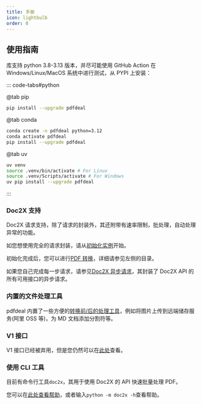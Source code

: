 ```yaml
---
title: 手册
icon: lightbulb
order: 0
---
```


## 使用指南

库支持 python 3.8-3.13 版本，并尽可能使用 GitHub Action 在 Windows/Linux/MacOS 系统中进行测试，从 PYPI 上安装：

::: code-tabs#python

@tab pip

```bash
pip install --upgrade pdfdeal
```

@tab conda

```bash
conda create -n pdfdeal python=3.12
conda activate pdfdeal
pip install --upgrade pdfdeal
```

@tab uv

```bash
uv venv
source .venv/bin/activate # For Linux
source .venv/Scripts/activate # For Windows
uv pip install --upgrade pdfdeal
```

:::

### Doc2X 支持

Doc2X 请求支持，除了请求的封装外，其还附带有速率限制，批处理，自动处理异常的功能。

如您想使用完全的请求封装，请从[初始化实例](./Init.md)开始。

初始化完成后，您可以进行[PDF 转换](./pdf.md)，详细请参见左侧的目录。

如果您自己完成每一步请求，请参见[Doc2X 异步请求](./async.md)，其封装了 Doc2X API 的所有可用接口的异步请求。

### 内置的文件处理工具

pdfdeal 内置了一些方便的[转换前/后的处理工具](./Tools/README.md)，例如将图片上传到远端储存服务(阿里 OSS 等)，为 MD 文档添加分割符等。

### V1 接口

V1 接口已经被弃用，但是您仍然可以在[此处](./V1/README.md)查看。

### 使用 CLI 工具

目前有命令行工具`doc2x`，其用于使用 Doc2X 的 API 快速批量处理 PDF。

您可以在[此处查看帮助](CLI/README.md)，或者输入`python -m doc2x -h`查看帮助。
